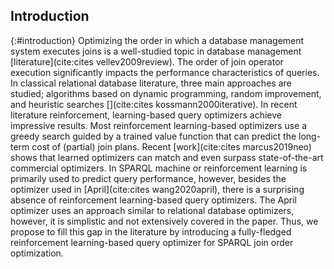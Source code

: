## Introduction
{:#introduction}
Optimizing the order in which a database management system executes joins is a well-studied topic in database management [literature](cite:cites vellev2009review). The order of join operator execution significantly impacts the performance characteristics of queries. In classical relational database literature, three main approaches are studied; algorithms based on dynamic programming, random improvement, and heuristic searches [](cite:cites kossmann2000iterative). In recent literature reinforcement, learning-based query optimizers achieve impressive results. Most reinforcement learning-based optimizers use a greedy search guided by a trained value function that can predict the long-term cost of (partial) join plans. Recent [work](cite:cites marcus2019neo) shows that learned optimizers can match and even surpass state-of-the-art commercial optimizers. In SPARQL machine or reinforcement learning is primarily used to predict query performance, however, besides the optimizer used in [April](cite:cites wang2020april), there is a surprising absence of reinforcement learning-based query optimizers. The April optimizer uses an approach similar to relational database optimizers, however, it is simplistic and not extensively covered in the paper. Thus, we propose to fill this gap in the literature by introducing a fully-fledged reinforcement learning-based query optimizer for SPARQL join order optimization.

